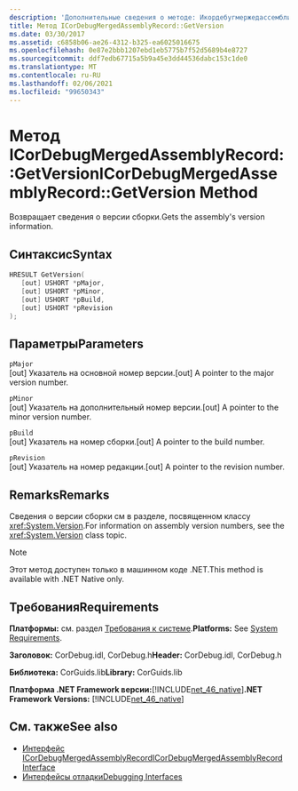 ```yaml
---
description: 'Дополнительные сведения о методе: Икордебугмержедассемблирекорд:: метода Version'
title: Метод ICorDebugMergedAssemblyRecord::GetVersion
ms.date: 03/30/2017
ms.assetid: c6858b06-ae26-4312-b325-ea6025016675
ms.openlocfilehash: 0e87e2bbb1207ebd1eb5775b7f52d5689b4e8727
ms.sourcegitcommit: ddf7edb67715a5b9a45e3dd44536dabc153c1de0
ms.translationtype: MT
ms.contentlocale: ru-RU
ms.lasthandoff: 02/06/2021
ms.locfileid: "99650343"
---
```

# <a name="icordebugmergedassemblyrecordgetversion-method"></a><span data-ttu-id="9384a-103">Метод ICorDebugMergedAssemblyRecord::GetVersion</span><span class="sxs-lookup"><span data-stu-id="9384a-103">ICorDebugMergedAssemblyRecord::GetVersion Method</span></span>

<span data-ttu-id="9384a-104">Возвращает сведения о версии сборки.</span><span class="sxs-lookup"><span data-stu-id="9384a-104">Gets the assembly's version information.</span></span>  
  
## <a name="syntax"></a><span data-ttu-id="9384a-105">Синтаксис</span><span class="sxs-lookup"><span data-stu-id="9384a-105">Syntax</span></span>  
  
```cpp  
HRESULT GetVersion(  
   [out] USHORT *pMajor,
   [out] USHORT *pMinor,
   [out] USHORT *pBuild,
   [out] USHORT *pRevision  
);  
```  
  
## <a name="parameters"></a><span data-ttu-id="9384a-106">Параметры</span><span class="sxs-lookup"><span data-stu-id="9384a-106">Parameters</span></span>  

 `pMajor`  
 <span data-ttu-id="9384a-107">[out] Указатель на основной номер версии.</span><span class="sxs-lookup"><span data-stu-id="9384a-107">[out] A pointer to the major version number.</span></span>  
  
 `pMinor`  
 <span data-ttu-id="9384a-108">[out] Указатель на дополнительный номер версии.</span><span class="sxs-lookup"><span data-stu-id="9384a-108">[out] A pointer to the minor version number.</span></span>  
  
 `pBuild`  
 <span data-ttu-id="9384a-109">[out] Указатель на номер сборки.</span><span class="sxs-lookup"><span data-stu-id="9384a-109">[out] A pointer to the build number.</span></span>  
  
 `pRevision`  
 <span data-ttu-id="9384a-110">[out] Указатель на номер редакции.</span><span class="sxs-lookup"><span data-stu-id="9384a-110">[out] A pointer to the revision number.</span></span>  
  
## <a name="remarks"></a><span data-ttu-id="9384a-111">Remarks</span><span class="sxs-lookup"><span data-stu-id="9384a-111">Remarks</span></span>  

 <span data-ttu-id="9384a-112">Сведения о версии сборки см в разделе, посвященном классу <xref:System.Version>.</span><span class="sxs-lookup"><span data-stu-id="9384a-112">For information on assembly version numbers, see the <xref:System.Version> class topic.</span></span>  
  
> [!NOTE]
> <span data-ttu-id="9384a-113">Этот метод доступен только в машинном коде .NET.</span><span class="sxs-lookup"><span data-stu-id="9384a-113">This method is available with .NET Native only.</span></span>  
  
## <a name="requirements"></a><span data-ttu-id="9384a-114">Требования</span><span class="sxs-lookup"><span data-stu-id="9384a-114">Requirements</span></span>  

 <span data-ttu-id="9384a-115">**Платформы:** см. раздел [Требования к системе](../../get-started/system-requirements.md).</span><span class="sxs-lookup"><span data-stu-id="9384a-115">**Platforms:** See [System Requirements](../../get-started/system-requirements.md).</span></span>  
  
 <span data-ttu-id="9384a-116">**Заголовок:** CorDebug.idl, CorDebug.h</span><span class="sxs-lookup"><span data-stu-id="9384a-116">**Header:** CorDebug.idl, CorDebug.h</span></span>  
  
 <span data-ttu-id="9384a-117">**Библиотека:** CorGuids.lib</span><span class="sxs-lookup"><span data-stu-id="9384a-117">**Library:** CorGuids.lib</span></span>  
  
 <span data-ttu-id="9384a-118">**Платформа .NET Framework версии:**[!INCLUDE[net_46_native](../../../../includes/net-46-native-md.md)]</span><span class="sxs-lookup"><span data-stu-id="9384a-118">**.NET Framework Versions:** [!INCLUDE[net_46_native](../../../../includes/net-46-native-md.md)]</span></span>  
  
## <a name="see-also"></a><span data-ttu-id="9384a-119">См. также</span><span class="sxs-lookup"><span data-stu-id="9384a-119">See also</span></span>

- [<span data-ttu-id="9384a-120">Интерфейс ICorDebugMergedAssemblyRecord</span><span class="sxs-lookup"><span data-stu-id="9384a-120">ICorDebugMergedAssemblyRecord Interface</span></span>](icordebugmergedassemblyrecord-interface.md)
- [<span data-ttu-id="9384a-121">Интерфейсы отладки</span><span class="sxs-lookup"><span data-stu-id="9384a-121">Debugging Interfaces</span></span>](debugging-interfaces.md)
